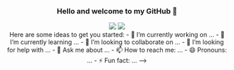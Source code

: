 ### <p align="center"> Hello and welcome to my GitHub 👋
<p align="center"> <a href = "mailto:https://www.linkedin.com/in/joakim-barkfj%C3%A4rd-5b1a24224"><img src="https://img.icons8.com/fluency/48/000000/linkedin.png"/></a>
<a href = "mailto: jockebark@msn.com"><img src="https://img.icons8.com/color/48/000000/apple-mail.png"/></a>

  <br/>
Here are some ideas to get you started:
- 🔭 I’m currently working on ...
- 🌱 I’m currently learning ...
- 👯 I’m looking to collaborate on ...
- 🤔 I’m looking for help with ...
- 💬 Ask me about ...
- 📫 How to reach me: ...
- 😄 Pronouns: ...
- ⚡ Fun fact: ...
-->
